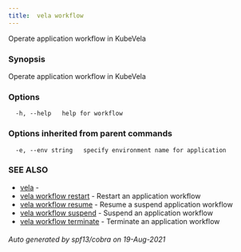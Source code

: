```yaml
---
title:  vela workflow
---
```


Operate application workflow in KubeVela

### Synopsis

Operate application workflow in KubeVela

### Options

```
  -h, --help   help for workflow
```

### Options inherited from parent commands

```
  -e, --env string   specify environment name for application
```

### SEE ALSO

* [vela](vela)	 - 
* [vela workflow restart](vela_workflow_restart)	 - Restart an application workflow
* [vela workflow resume](vela_workflow_resume)	 - Resume a suspend application workflow
* [vela workflow suspend](vela_workflow_suspend)	 - Suspend an application workflow
* [vela workflow terminate](vela_workflow_terminate)	 - Terminate an application workflow

###### Auto generated by spf13/cobra on 19-Aug-2021

